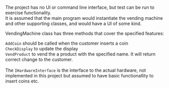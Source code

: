 The project has no UI or command line interface, but test can be run to exercise functionality.  
It is assumed that the main program would instantiate the vending machine and other supporting classes, and would have a UI of some kind.


VendingMachine class has three methods that cover the specified features:

`AddCoin` should be called when the customer inserts a coin  
`CheckDisplay` to update the display  
`VendProduct` to vend the a product with the specified name. It will return correct change to the customer.  
<br />
The `IHardwareInterface` is the interface to the actual hardware, not implemented in this project but assumed to have basic functionallity to insert coins etc.
